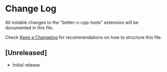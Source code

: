 # Change Log

All notable changes to the "better-c-cpp-tools" extension will be documented in this file.

Check [Keep a Changelog](http://keepachangelog.com/) for recommendations on how to structure this file.

## [Unreleased]

- Initial release